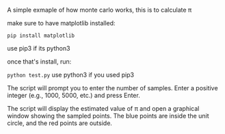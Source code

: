 A simple exmaple of how monte carlo works, this is to calculate π


make sure to have matplotlib installed:

```pip install matplotlib```

use pip3 if its python3

once that's install, run:

```python test.py``` use python3 if you used pip3

The script will prompt you to enter the number of samples. Enter a positive integer (e.g., 1000, 5000, etc.) and press Enter.

The script will display the estimated value of π and open a graphical window showing the sampled points. The blue points are inside the unit circle, and the red points are outside.
